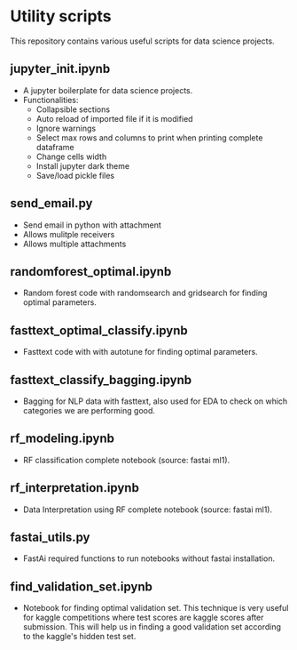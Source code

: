 # Utility scripts
This repository contains various useful scripts for data science projects.

## jupyter_init.ipynb
- A jupyter boilerplate for data science projects.
- Functionalities:
  - Collapsible sections
  - Auto reload of imported file if it is modified
  - Ignore warnings
  - Select max rows and columns to print when printing complete dataframe
  - Change cells width
  - Install jupyter dark theme
  - Save/load pickle files

## send_email.py
- Send email in python with attachment
- Allows mulitple receivers
- Allows multiple attachments

## randomforest_optimal.ipynb
- Random forest code with randomsearch and gridsearch for finding optimal parameters.

## fasttext_optimal_classify.ipynb
- Fasttext code with with autotune for finding optimal parameters.

## fasttext_classify_bagging.ipynb
- Bagging for NLP data with fasttext, also used for EDA to check on which categories we are performing good.

## rf_modeling.ipynb
- RF classification complete notebook (source: fastai ml1).

## rf_interpretation.ipynb
- Data Interpretation using RF complete notebook (source: fastai ml1).

## fastai_utils.py
- FastAi required functions to run notebooks without fastai installation.

## find_validation_set.ipynb
- Notebook for finding optimal validation set. This technique is very useful for kaggle competitions where test scores are kaggle scores after submission. This will help us in finding a good validation set according to the kaggle's hidden test set.
